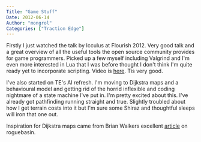 ```yaml
---
Title: "Game Stuff"
Date: 2012-06-14
Author: "mongrol"
Categories: ["Traction Edge"]
---
```


Firstly I just watched the talk by Icculus at Flourish 2012. Very good
talk and a great overview of all the useful tools the open source
community provides for game programmers. Picked up a few myself
including Valgrind and I'm even more interested in Lua that I was before
thought I don't think I'm quite ready yet to incorporate scripting.
Video is [here][]. Tis very good.

I've also started on TE's AI refresh. I'm moving to Dijkstra maps and a
behavioural model and getting rid of the horrid inflexible and coding
nightmare of a state machine I've put in. I'm pretty excited about this.
I've already got pathfinding running straight and true. Slightly
troubled about how I get terrain costs into it but I'm sure some Shiraz
and thoughtful sleeps will iron that one out.

Inspiration for Dijkstra maps came from Brian Walkers excellent
[article][] on roguebasin.

  [here]: http://www.youtube.com/watch?v=r3wDnOAjrtk&feature=player_embedded#!
  [article]: http://roguebasin.roguelikedevelopment.org/index.php/The_Incredible_Power_of_Dijkstra_Maps
